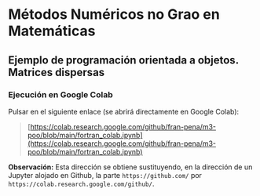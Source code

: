 # Métodos Numéricos no Grao en Matemáticas

## Ejemplo de programación orientada a objetos. Matrices dispersas

### Ejecución en Google Colab

Pulsar en el siguiente enlace (se abrirá directamente en Google Colab):

> [https://colab.research.google.com/github/fran-pena/m3-poo/blob/main/fortran_colab.ipynb](https://colab.research.google.com/github/fran-pena/m3-poo/blob/main/fortran_colab.ipynb)

**Observación:** Esta dirección se obtiene sustituyendo, en la dirección de un Jupyter alojado en Github, la parte `https://github.com/` por `https://colab.research.google.com/github/`.

<!-- 
3. Una vez allí, ejecutar las celdas de código de dicho Jupyter.
seguir las instrucciones 
En este ejemplo
Las matrices `sparse` de Matlab se guardan en formato _compressed sparse row_ (CSR) [1], mediante tres arreglos unidimensionales:
- los valores no nulos, 
- las longitudes de las filas y 
- los índices de las columnas.

Los valores se pueden indicar en formato _coordinate list_ (COO) [2,3], es decir, indicando _(fila, columna, valor)_.


# Ejemplo d eprogramación orientada a objetos
 coger ooo del curso y ponerle antes el gitclone del propio proyecto


 Patrir del entonro ... en gfortran Entorno_Fortran_en_Colab.ipynb

 prepararlo apra que haga gitclone como dice chatgpt en proyecto colab

 Luego debajo va la explicaionón 

 secciones

 gitclone

 descripcion

 compilación y muestreo

 usar octave para mostrar gráfica

 Solo redme y ficheros en content matriz_dispersa

 compartición de algo como https://colab.research.google.com/github/fran-pena/met_num_mat/blob/main/3_poo/3_poo.ipynb

-->
